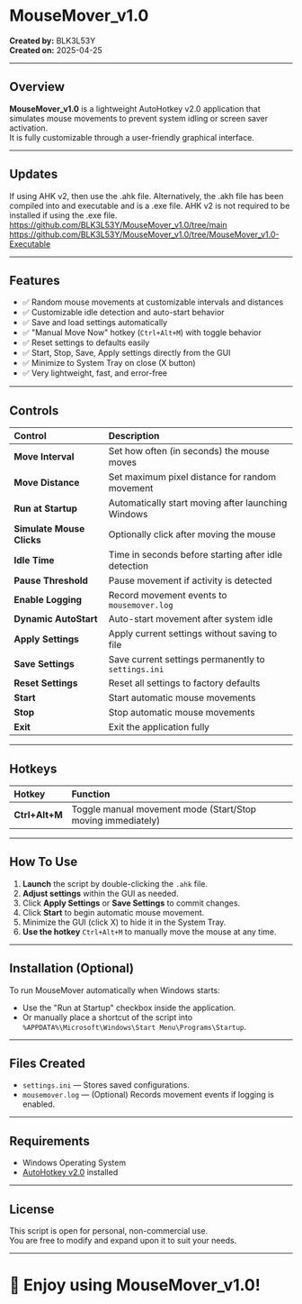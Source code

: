 # MouseMover_v1.0
**Created by:** BLK3L53Y  
**Created on:** 2025-04-25  

---

## Overview
**MouseMover_v1.0** is a lightweight AutoHotkey v2.0 application that simulates mouse movements to prevent system idling or screen saver activation.  
It is fully customizable through a user-friendly graphical interface.

---

## Updates
If using AHK v2, then use the .ahk file. Alternatively, the .akh file has been compiled into and executable and is a .exe file. AHK v2 is not required to be installed if using the .exe file.
https://github.com/BLK3L53Y/MouseMover_v1.0/tree/main
https://github.com/BLK3L53Y/MouseMover_v1.0/tree/MouseMover_v1.0-Executable

---

## Features
- ✅ Random mouse movements at customizable intervals and distances
- ✅ Customizable idle detection and auto-start behavior
- ✅ Save and load settings automatically
- ✅ "Manual Move Now" hotkey (`Ctrl+Alt+M`) with toggle behavior
- ✅ Reset settings to defaults easily
- ✅ Start, Stop, Save, Apply settings directly from the GUI
- ✅ Minimize to System Tray on close (X button)
- ✅ Very lightweight, fast, and error-free

---

## Controls
| Control | Description |
|:---|:---|
| **Move Interval** | Set how often (in seconds) the mouse moves |
| **Move Distance** | Set maximum pixel distance for random movement |
| **Run at Startup** | Automatically start moving after launching Windows |
| **Simulate Mouse Clicks** | Optionally click after moving the mouse |
| **Idle Time** | Time in seconds before starting after idle detection |
| **Pause Threshold** | Pause movement if activity is detected |
| **Enable Logging** | Record movement events to `mousemover.log` |
| **Dynamic AutoStart** | Auto-start movement after system idle |
| **Apply Settings** | Apply current settings without saving to file |
| **Save Settings** | Save current settings permanently to `settings.ini` |
| **Reset Settings** | Reset all settings to factory defaults |
| **Start** | Start automatic mouse movements |
| **Stop** | Stop automatic mouse movements |
| **Exit** | Exit the application fully |

---

## Hotkeys
| Hotkey | Function |
|:---|:---|
| **Ctrl+Alt+M** | Toggle manual movement mode (Start/Stop moving immediately) |

---

## How To Use
1. **Launch** the script by double-clicking the `.ahk` file.
2. **Adjust settings** within the GUI as needed.
3. Click **Apply Settings** or **Save Settings** to commit changes.
4. Click **Start** to begin automatic mouse movement.
5. Minimize the GUI (click X) to hide it in the System Tray.
6. **Use the hotkey** `Ctrl+Alt+M` to manually move the mouse at any time.

---

## Installation (Optional)
To run MouseMover automatically when Windows starts:
- Use the "Run at Startup" checkbox inside the application.
- Or manually place a shortcut of the script into `%APPDATA%\Microsoft\Windows\Start Menu\Programs\Startup`.

---

## Files Created
- `settings.ini` — Stores saved configurations.
- `mousemover.log` — (Optional) Records movement events if logging is enabled.

---

## Requirements
- Windows Operating System
- [AutoHotkey v2.0](https://www.autohotkey.com/) installed

---

## License
This script is open for personal, non-commercial use.  
You are free to modify and expand upon it to suit your needs.

---

# 🚀 Enjoy using MouseMover_v1.0!
